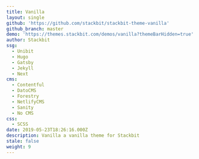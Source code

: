 ```yaml
---
title: Vanilla
layout: single
github: 'https://github.com/stackbit/stackbit-theme-vanilla'
github_branch: master
demo: 'https://themes.stackbit.com/demos/vanilla?themeBarHidden=true'
author: Stackbit
ssg:
  - Unibit
  - Hugo
  - Gatsby
  - Jekyll
  - Next
cms:
  - Contentful
  - DatoCMS
  - Forestry
  - NetlifyCMS
  - Sanity
  - No CMS
css:
  - SCSS
date: 2019-05-23T18:26:16.000Z
description: Vanilla a vanilla theme for Stackbit
stale: false
weight: 9
---
```

